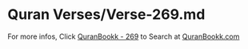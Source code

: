 # Quran Verses/Verse-269.md 

For more infos, Click [QuranBookk - 269](https://www.quranbookk.com/quran/search?q=269) to Search at [QuranBookk.com](http://quranbookk.com/)